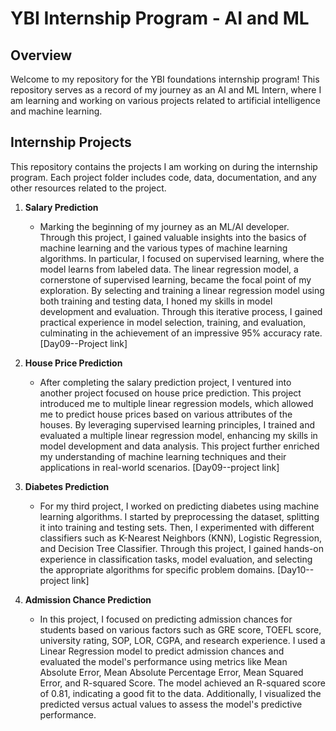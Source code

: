 # YBI Internship Program - AI and ML

## Overview
Welcome to my repository for the YBI foundations internship program! This repository serves as a record of my journey as an AI and ML Intern, where I am learning and working on various projects related to artificial intelligence and machine learning.

## Internship Projects
This repository contains the projects I am working on during the internship program. Each project folder includes code, data, documentation, and any other resources related to the project.

1. **Salary Prediction**
   - Marking the beginning of my journey as an ML/AI developer. Through this project, I gained valuable insights into the basics of machine learning and the various types of machine learning algorithms. In particular, I focused on supervised learning, where the model learns from labeled data. The linear regression model, a cornerstone of supervised learning, became the focal point of my exploration. By selecting and training a linear regression model using both training and testing data, I honed my skills in model development and evaluation. Through this iterative process, I gained practical experience in model selection, training, and evaluation, culminating in the achievement of an impressive 95% accuracy rate. [Day09--Project link]

2. **House Price Prediction**
   - After completing the salary prediction project, I ventured into another project focused on house price prediction. This project introduced me to multiple linear regression models, which allowed me to predict house prices based on various attributes of the houses. By leveraging supervised learning principles, I trained and evaluated a multiple linear regression model, enhancing my skills in model development and data analysis. This project further enriched my understanding of machine learning techniques and their applications in real-world scenarios. [Day09--project link]

3. **Diabetes Prediction**
   - For my third project, I worked on predicting diabetes using machine learning algorithms. I started by preprocessing the dataset, splitting it into training and testing sets. Then, I experimented with different classifiers such as K-Nearest Neighbors (KNN), Logistic Regression, and Decision Tree Classifier. Through this project, I gained hands-on experience in classification tasks, model evaluation, and selecting the appropriate algorithms for specific problem domains. [Day10--project link]

4. **Admission Chance Prediction**
   - In this project, I focused on predicting admission chances for students based on various factors such as GRE score, TOEFL score, university rating, SOP, LOR, CGPA, and research experience. I used a Linear Regression model to predict admission chances and evaluated the model's performance using metrics like Mean Absolute Error, Mean Absolute Percentage Error, Mean Squared Error, and R-squared Score. The model achieved an R-squared score of 0.81, indicating a good fit to the data. Additionally, I visualized the predicted versus actual values to assess the model's predictive performance. 

